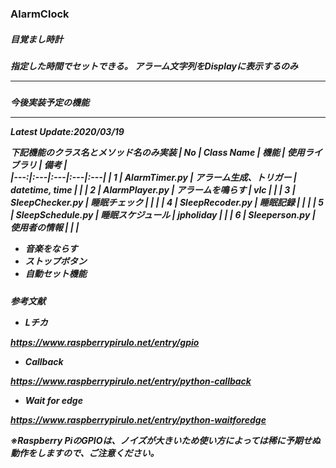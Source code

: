 ### AlarmClock
<h5>目覚まし時計

<h5>指定した時間でセットできる。  
アラーム文字列をDisplayに表示するのみ  


* * * 
<h5>今後実装予定の機能


* * * 

Latest Update:2020/03/19


下記機能のクラス名とメソッド名のみ実装
| No | Class Name | 機能 | 使用ライブラリ | 備考 |  
|---:|:---|:---|:---|:---|
| 1 | AlarmTimer.py | アラーム生成、トリガー | datetime, time |  |
| 2 | AlarmPlayer.py | アラームを鳴らす | vlc |  |
| 3 | SleepChecker.py | 睡眠チェック |  |  |
| 4 | SleepRecoder.py | 睡眠記録 |  |  |
| 5 | SleepSchedule.py | 睡眠スケジュール | jpholiday |  |
| 6 | Sleeperson.py | 使用者の情報 |  |  |


* 音楽をならす
* ストップボタン
* 自動セット機能


<h5>参考文献<br>



* Lチカ

https://www.raspberrypirulo.net/entry/gpio


* Callback

https://www.raspberrypirulo.net/entry/python-callback


* Wait for edge


https://www.raspberrypirulo.net/entry/python-waitforedge


※Raspberry PiのGPIOは、ノイズが大きいため使い方によっては稀に予期せぬ動作をしますので、ご注意ください。
